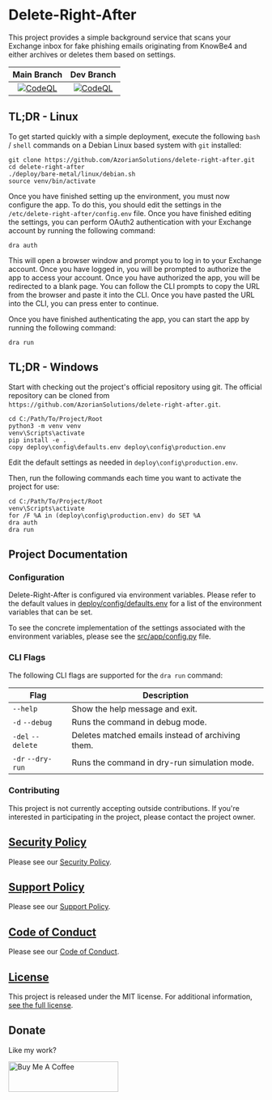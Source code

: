 # Delete-Right-After

This project provides a simple background service that scans your Exchange inbox for fake phishing emails originating
from KnowBe4 and either archives or deletes them based on settings.

|                                                                                                          Main Branch                                                                                                          |                                                                                                          Dev Branch                                                                                                          |
|:-----------------------------------------------------------------------------------------------------------------------------------------------------------------------------------------------------------------------------:|:----------------------------------------------------------------------------------------------------------------------------------------------------------------------------------------------------------------------------:|
| [![CodeQL](https://github.com/AzorianSolutions/delete-right-after/actions/workflows/codeql-analysis.yml/badge.svg?branch=main)](https://github.com/AzorianSolutions/delete-right-after/actions/workflows/codeql-analysis.yml) | [![CodeQL](https://github.com/AzorianSolutions/delete-right-after/actions/workflows/codeql-analysis.yml/badge.svg?branch=dev)](https://github.com/AzorianSolutions/delete-right-after/actions/workflows/codeql-analysis.yml) |

## TL;DR - Linux

To get started quickly with a simple deployment, execute the following `bash` / `shell` commands on a Debian Linux
based system with `git` installed:

```
git clone https://github.com/AzorianSolutions/delete-right-after.git
cd delete-right-after
./deploy/bare-metal/linux/debian.sh
source venv/bin/activate
```

Once you have finished setting up the environment, you must now configure the app. To do this, you should edit the
settings in the `/etc/delete-right-after/config.env` file. Once you have finished editing the settings, you can perform
OAuth2 authentication with your Exchange account by running the following command:

```
dra auth
```

This will open a browser window and prompt you to log in to your Exchange account. Once you have logged in, you will be
prompted to authorize the app to access your account. Once you have authorized the app, you will be redirected to a
blank page. You can follow the CLI prompts to copy the URL from the browser and paste it into the CLI. Once you have
pasted the URL into the CLI, you can press enter to continue.

Once you have finished authenticating the app, you can start the app by running the following command:

```
dra run
```

## TL;DR - Windows

Start with checking out the project's official repository using git. The official repository can be
cloned from `https://github.com/AzorianSolutions/delete-right-after.git`.

```
cd C:/Path/To/Project/Root
python3 -m venv venv
venv\Scripts\activate
pip install -e .
copy deploy\config\defaults.env deploy\config\production.env
```

Edit the default settings as needed in `deploy\config\production.env`.

Then, run the following commands each time you want to activate the project for use:

```
cd C:/Path/To/Project/Root
venv\Scripts\activate
for /F %A in (deploy\config\production.env) do SET %A
dra auth
dra run
```

## Project Documentation

### Configuration

Delete-Right-After is configured via environment variables. Please refer to the default values
in [deploy/config/defaults.env](./deploy/config/defaults.env) for a list of the
environment variables that can be set.

To see the concrete implementation of the settings associated with the environment variables, please see the
[src/app/config.py](./src/app/config.py) file.

### CLI Flags

The following CLI flags are supported for the `dra run` command:

| Flag              | Description                                       |
|-------------------|---------------------------------------------------|
| `--help`          | Show the help message and exit.                   |
| `-d` `--debug`    | Runs the command in debug mode.                   |
| `-del` `--delete` | Deletes matched emails instead of archiving them. |
| `-dr` `--dry-run` | Runs the command in dry-run simulation mode.      |

### Contributing

This project is not currently accepting outside contributions. If you're interested in participating in the project,
please contact the project owner.

## [Security Policy](./.github/SECURITY.md)

Please see our [Security Policy](./.github/SECURITY.md).

## [Support Policy](./.github/SUPPORT.md)

Please see our [Support Policy](./.github/SUPPORT.md).

## [Code of Conduct](./.github/CODE_OF_CONDUCT.md)

Please see our [Code of Conduct](./.github/CODE_OF_CONDUCT.md).

## [License](./LICENSE)

This project is released under the MIT license. For additional information, [see the full license](./LICENSE).

## Donate

Like my work?

<a href="https://www.buymeacoffee.com/AzorianMatt" target="_blank"><img src="https://cdn.buymeacoffee.com/buttons/v2/default-blue.png" alt="Buy Me A Coffee" style="height: 60px !important;width: 217px !important;" ></a>
